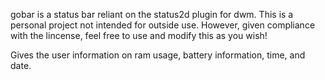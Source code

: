 gobar is a status bar reliant on the status2d plugin for dwm. This is a personal project not intended for outside use. However, given compliance with the lincense, feel free to use and modify this as you wish!

Gives the user information on ram usage, battery information, time, and date.
